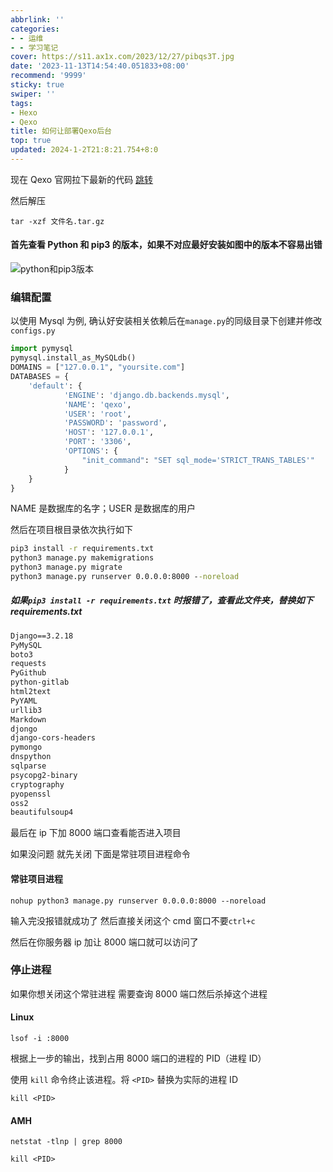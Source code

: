 ```yaml
---
abbrlink: ''
categories:
- - 运维
- - 学习笔记
cover: https://s11.ax1x.com/2023/12/27/pibqs3T.jpg
date: '2023-11-13T14:54:40.051833+08:00'
recommend: '9999'
sticky: true
swiper: ''
tags:
- Hexo
- Qexo
title: 如何让部署Qexo后台
top: true
updated: 2024-1-2T21:8:21.754+8:0
---
```

现在 Qexo 官网拉下最新的代码 [跳转](https://github.com/Qexo/Qexo/releases)

然后解压

```
tar -xzf 文件名.tar.gz
```

#### 首先查看 Python 和 pip3 的版本，如果不对应最好安装如图中的版本不容易出错

![python和pip3版本](/img/py_v.png)

### 编辑配置

以使用 Mysql 为例, 确认好安装相关依赖后在`manage.py`的同级目录下创建并修改 `configs.py`

```python
import pymysql
pymysql.install_as_MySQLdb()
DOMAINS = ["127.0.0.1", "yoursite.com"]
DATABASES = {
    'default': {
            'ENGINE': 'django.db.backends.mysql',
            'NAME': 'qexo',
            'USER': 'root',
            'PASSWORD': 'password',
            'HOST': '127.0.0.1',
            'PORT': '3306',
            'OPTIONS': {
                "init_command": "SET sql_mode='STRICT_TRANS_TABLES'"
            }
    }
}

```

NAME 是数据库的名字；USER 是数据库的用户

然后在项目根目录依次执行如下

```cmd
pip3 install -r requirements.txt
python3 manage.py makemigrations
python3 manage.py migrate
python3 manage.py runserver 0.0.0.0:8000 --noreload
```

##### 如果`pip3 install -r requirements.txt` 时报错了，查看此文件夹，替换如下 requirements.txt

```cmd
Django==3.2.18
PyMySQL
boto3
requests
PyGithub
python-gitlab
html2text
PyYAML
urllib3
Markdown
djongo
django-cors-headers
pymongo
dnspython
sqlparse
psycopg2-binary
cryptography
pyopenssl
oss2
beautifulsoup4
```

最后在 ip 下加 8000 端口查看能否进入项目

如果没问题 就先关闭 下面是常驻项目进程命令

#### 常驻项目进程

`nohup python3 manage.py runserver 0.0.0.0:8000 --noreload`

输入完没报错就成功了 然后直接关闭这个 cmd 窗口不要`ctrl+c`

然后在你服务器 ip 加让 8000 端口就可以访问了

### 停止进程

如果你想关闭这个常驻进程 需要查询 8000 端口然后杀掉这个进程

#### Linux

`lsof -i :8000`

根据上一步的输出，找到占用 8000 端口的进程的 PID（进程 ID）

使用 `kill` 命令终止该进程。将 `<PID>` 替换为实际的进程 ID

`kill <PID>`

#### AMH

`netstat -tlnp | grep 8000`

`kill <PID>`
